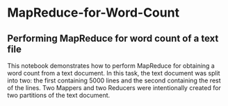 # MapReduce-for-Word-Count
## Performing MapReduce for word count of a text file
This notebook demonstrates how to perform MapReduce for obtaining a word count from a text document. 
In this task, the text document was split into two: the first containing 5000 lines and the second containing the rest of the lines. Two Mappers and two Reducers were intentionally created for two partitions of the text document.
